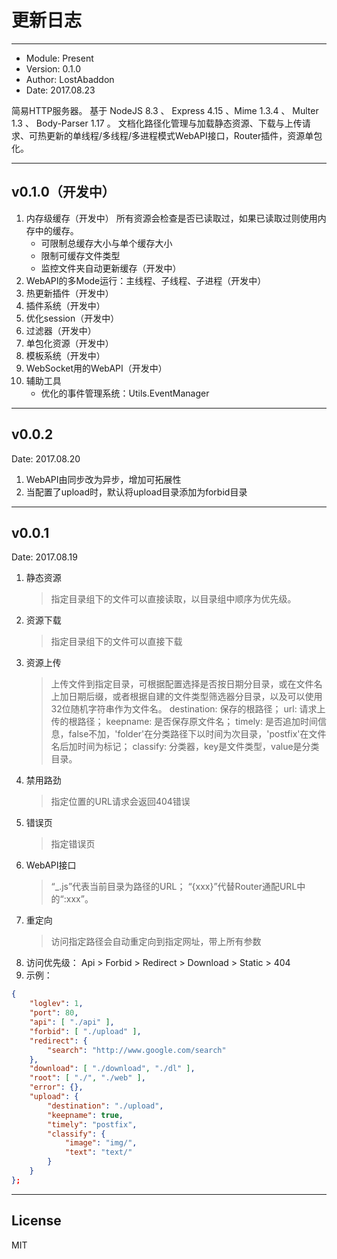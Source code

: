 更新日志
====

----

-	Module: Present
-	Version: 0.1.0
-	Author: LostAbaddon
-	Date: 2017.08.23

简易HTTP服务器。
基于 NodeJS 8.3 、 Express 4.15 、Mime 1.3.4 、 Multer 1.3 、 Body-Parser 1.17 。
文档化路径化管理与加载静态资源、下载与上传请求、可热更新的单线程/多线程/多进程模式WebAPI接口，Router插件，资源单包化。

----

v0.1.0（开发中）
----

1.	内存级缓存（开发中）
	所有资源会检查是否已读取过，如果已读取过则使用内存中的缓存。
	-	可限制总缓存大小与单个缓存大小
	-	限制可缓存文件类型
	-	监控文件夹自动更新缓存（开发中）
2.	WebAPI的多Mode运行：主线程、子线程、子进程（开发中）
3.	热更新插件（开发中）
4.	插件系统（开发中）
5.	优化session（开发中）
6.	过滤器（开发中）
7.	单包化资源（开发中）
8.	模板系统（开发中）
9.	WebSocket用的WebAPI（开发中）
10.	辅助工具
	-	优化的事件管理系统：Utils.EventManager

----

v0.0.2
----
Date: 2017.08.20

1.	WebAPI由同步改为异步，增加可拓展性
2.	当配置了upload时，默认将upload目录添加为forbid目录

----

v0.0.1
----
Date: 2017.08.19

1.	静态资源
	>	指定目录组下的文件可以直接读取，以目录组中顺序为优先级。
2.	资源下载
	>	指定目录组下的文件可以直接下载
3.	资源上传
	>	上传文件到指定目录，可根据配置选择是否按日期分目录，或在文件名上加日期后缀，或者根据自建的文件类型筛选器分目录，以及可以使用32位随机字符串作为文件名。
		destination: 保存的根路径；
		url: 请求上传的根路径；
		keepname: 是否保存原文件名；
		timely: 是否追加时间信息，false不加，'folder'在分类路径下以时间为次目录，'postfix'在文件名后加时间为标记；
		classify: 分类器，key是文件类型，value是分类目录。
4.	禁用路劲
	>	指定位置的URL请求会返回404错误
5.	错误页
	>	指定错误页
6.	WebAPI接口
	>	“_.js”代表当前目录为路径的URL；
	“{xxx}”代替Router通配URL中的“:xxx”。
7.	重定向
	>	访问指定路径会自动重定向到指定网址，带上所有参数
8.	访问优先级： Api > Forbid > Redirect > Download > Static > 404
9.	示例：

```json
{
	"loglev": 1,
	"port": 80,
	"api": [ "./api" ],
	"forbid": [ "./upload" ],
	"redirect": {
		"search": "http://www.google.com/search"
	},
	"download": [ "./download", "./dl" ],
	"root": [ "./", "./web" ],
	"error": {},
	"upload": {
		"destination": "./upload",
		"keepname": true,
		"timely": "postfix",
		"classify": {
			"image": "img/",
			"text": "text/"
		}
	}
};

```

----

License
----
MIT